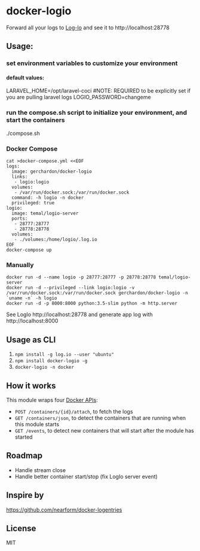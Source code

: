 # docker-logio

Forward all your logs to [Log-Io](http://logio.org/)
and see it to http://localhost:28778

## Usage:

### set environment variables to customize your environment

#### default values:
LARAVEL_HOME=/opt/laravel-coci #NOTE: REQUIRED to be explicitly set if you are pulling laravel logs
LOGIO_PASSWORD=changeme

### run the compose.sh script to initialize your environment, and start the containers

./compose.sh

### Docker Compose

```
cat >docker-compose.yml <<EOF
logs:
  image: gerchardon/docker-logio
  links:
   - logio:logio
  volumes:
   - /var/run/docker.sock:/var/run/docker.sock
  command: -h logio -n docker
  privileged: true
logio:
  image: temal/logio-server
  ports:
   - 28777:28777
   - 28778:28778
  volumes:
   - ./volumes:/home/logio/.log.io
EOF
docker-compose up
```

### Manually

```
docker run -d --name logio -p 28777:28777 -p 28778:28778 temal/logio-server
docker run -d --privileged --link logio:logio -v /var/run/docker.sock:/var/run/docker.sock gerchardon/docker-logio -n `uname -n` -h logio
docker run -d -p 8000:8000 python:3.5-slim python -m http.server
```

See LogIo http://localhost:28778 and generate app log with http://localhost:8000

## Usage as CLI

1. ```npm install -g log.io --user "ubuntu"```
2. ```npm install docker-logio -g```
3. ```docker-logio -n docker```

## How it works

This module wraps four [Docker APIs](https://docs.docker.com/reference/api/docker_remote_api_v1.17/):

* `POST /containers/{id}/attach`, to fetch the logs
* `GET /containers/json`, to detect the containers that are running when
  this module starts
* `GET /events`, to detect new containers that will start after the
  module has started

## Roadmap

* Handle stream close
* Handle better container start/stop (fix LogIo server event)

## Inspire by

https://github.com/nearform/docker-logentries


## License

MIT
